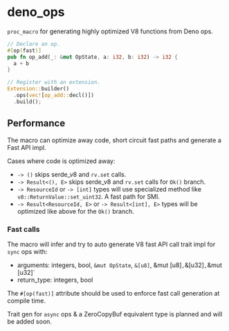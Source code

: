 # deno_ops

`proc_macro` for generating highly optimized V8 functions from Deno ops.

```rust
// Declare an op.
#[op(fast)]
pub fn op_add(_: &mut OpState, a: i32, b: i32) -> i32 {
  a + b
}

// Register with an extension.
Extension::builder()
  .ops(vec![op_add::decl()])
  .build();
```

## Performance

The macro can optimize away code, short circuit fast paths and generate a Fast
API impl.

Cases where code is optimized away:

- `-> ()` skips serde_v8 and `rv.set` calls.
- `-> Result<(), E>` skips serde_v8 and `rv.set` calls for `Ok()` branch.
- `-> ResourceId` or `-> [int]` types will use specialized method like
  `v8::ReturnValue::set_uint32`. A fast path for SMI.
- `-> Result<ResourceId, E>` or `-> Result<[int], E>` types will be optimized
  like above for the `Ok()` branch.

### Fast calls

The macro will infer and try to auto generate V8 fast API call trait impl for
`sync` ops with:

- arguments: integers, bool, `&mut OpState`, `&[u8]`, &mut [u8]`,`&[u32]`,`&mut
  [u32]`
- return_type: integers, bool

The `#[op(fast)]` attribute should be used to enforce fast call generation at
compile time.

Trait gen for `async` ops & a ZeroCopyBuf equivalent type is planned and will be
added soon.
